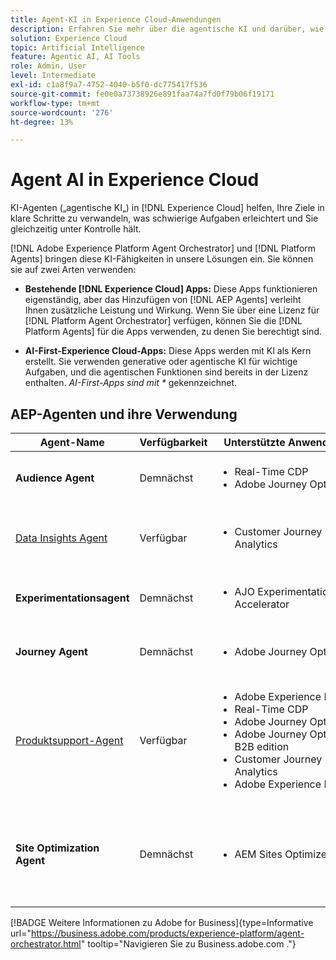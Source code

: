 ```yaml
---
title: Agent-KI in Experience Cloud-Anwendungen
description: Erfahren Sie mehr über die agentische KI und darüber, wie Experience Cloud-Programme das agentische Framework von Adobe verwenden.
solution: Experience Cloud
topic: Artificial Intelligence
feature: Agentic AI, AI Tools
role: Admin, User
level: Intermediate
exl-id: c1a8f9a7-4752-4040-b5f0-dc775417f536
source-git-commit: fe0e0a73738926e891faa74a7fd0f79b06f19171
workflow-type: tm+mt
source-wordcount: '276'
ht-degree: 13%

---
```


# Agent AI in Experience Cloud

KI-Agenten („agentische KI„) in [!DNL Experience Cloud] helfen, Ihre Ziele in klare Schritte zu verwandeln, was schwierige Aufgaben erleichtert und Sie gleichzeitig unter Kontrolle hält.

[!DNL Adobe Experience Platform Agent Orchestrator] und [!DNL Platform Agents] bringen diese KI-Fähigkeiten in unsere Lösungen ein. Sie können sie auf zwei Arten verwenden:

* **Bestehende [!DNL Experience Cloud] Apps:** Diese Apps funktionieren eigenständig, aber das Hinzufügen von [!DNL AEP Agents] verleiht Ihnen zusätzliche Leistung und Wirkung. Wenn Sie über eine Lizenz für [!DNL Platform Agent Orchestrator] verfügen, können Sie die [!DNL Platform Agents] für die Apps verwenden, zu denen Sie berechtigt sind.

* **AI-First-Experience Cloud-Apps:** Diese Apps werden mit KI als Kern erstellt. Sie verwenden generative oder agentische KI für wichtige Aufgaben, und die agentischen Funktionen sind bereits in der Lizenz enthalten. _AI-First-Apps sind mit *_ gekennzeichnet.

## AEP-Agenten und ihre Verwendung

| Agent-Name | Verfügbarkeit | Unterstützte Anwendungen | Funktionen |
|---|----------|------------|----------|
| **Audience Agent** | Demnächst | <ul><li>Real-Time CDP</li><li>Adobe Journey Optimizer</li></ul> | Erstellen und optimieren Sie Zielgruppen mithilfe natürlicher Sprachaufforderungen. |
| [Data Insights Agent](https://experienceleague.adobe.com/de/docs/analytics-platform/using/cja-overview/cja-b2c-overview/data-analysis-ai) | Verfügbar | <ul><li>Customer Journey Analytics</li></ul> | Beantworten von Datenfragen und Erstellen von Visualisierungen in Analysis Workspace. |
| **Experimentationsagent** | Demnächst | <ul><li>AJO Experimentation Accelerator</li></ul> | Analyse automatisieren, um Experimente und Wachstumsmöglichkeiten zu identifizieren.* |
| **Journey Agent** | Demnächst | <ul><li>Adobe Journey Optimizer</li></ul> | Erstellen, Analysieren und Optimieren von Customer Journey in großem Maßstab. |
| [Produktsupport-Agent](https://experienceleague.adobe.com/de/docs/experience-platform/ai-assistant/new-features/customer-support) | Verfügbar | <ul><li>Adobe Experience Platform</li><li>Real-Time CDP</li><li>Adobe Journey Optimizer</li><li>Adobe Journey Optimizer B2B edition</li><li>Customer Journey Analytics</li><li>Adobe Experience Manager</li></ul> | Beheben von Problemen, Erstellen von Support-Tickets und Verfolgen des Fortschritts mit dem KI-Assistenten. |
| **Site Optimization Agent** | Demnächst | <ul><li>AEM Sites Optimizer</li></ul> | Nutzt generative KI zum Suchen und Starten von Website-Verbesserungen, die den Traffic, die Interaktion und die gesamten Geschäftsergebnisse steigern.* |



[!BADGE Weitere Informationen zu Adobe for Business]{type=Informative url="https://business.adobe.com/products/experience-platform/agent-orchestrator.html" tooltip="Navigieren Sie zu Business.adobe.com ."}

<!-- 
* [Product Support Agent](https://experienceleague.adobe.com/de/docs/experience-platform/ai-assistant/new-features/customer-support) is a self-serve debugging and troubleshooting capability of [!UICONTROL AI Assistant] that you can use for Experience Platform features and applications. Troubleshoot support issues without leaving your workflows, create customer support tickets, and track case progress using AI Assistant.
* [Data Insights Agent](https://experienceleague.adobe.com/de/docs/analytics-platform/using/cja-overview/cja-b2c-overview/data-analysis-ai) is accessible from the AI Assistant in Customer Journey Analytics. It is a generative AI conversation agent that quickly and efficiently answers questions about your data. It builds relevant visualizations in Analysis Workspace using components from your data view and using your actual data. -->








